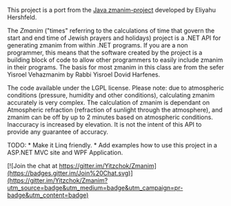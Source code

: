 This project is a port from the [Java zmanim-project](http://www.kosherjava.com/zmanim-project/) developed by Eliyahu Hershfeld.

The _Zmanim_ ("times" referring to the calculations of time that govern the start and end time of Jewish prayers and holidays)
project is a .NET API for generating zmanim from within .NET programs.
If you are a non programmer, this means that the software created by the project is a building block of code to allow other programmers to easily include zmanim in their programs.
The basis for most zmanim in this class are from the sefer Yisroel Vehazmanim by Rabbi Yisroel Dovid Harfenes.

The code available under the LGPL license.
Please note: due to atmospheric conditions (pressure, humidity and other conditions), calculating zmanim accurately is very complex.
The calculation of zmanim is dependant on Atmospheric refraction (refraction of sunlight through the atmosphere), and zmanim can be off by up to 2 minutes based on atmospheric conditions.
Inaccuracy is increased by elevation. It is not the intent of this API to provide any guarantee of accuracy.


TODO:
    * Make it Linq friendly.
    * Add examples how to use this project in a ASP.NET MVC site and WPF Application.

[![Join the chat at https://gitter.im/Yitzchok/Zmanim](https://badges.gitter.im/Join%20Chat.svg)](https://gitter.im/Yitzchok/Zmanim?utm_source=badge&utm_medium=badge&utm_campaign=pr-badge&utm_content=badge)